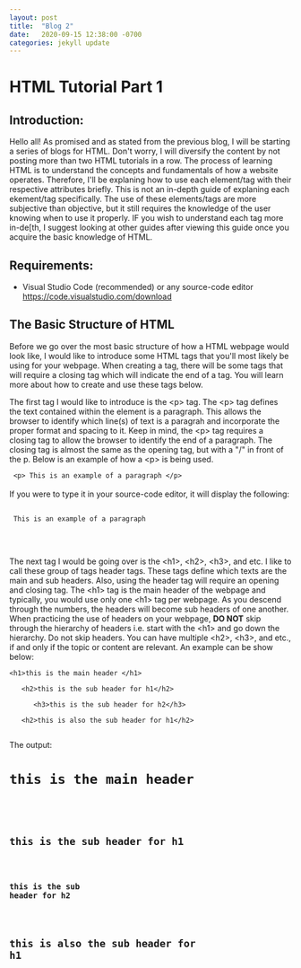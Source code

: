 ```yaml
---
layout: post
title:  "Blog 2"
date:   2020-09-15 12:38:00 -0700
categories: jekyll update
---
```

<h1><b>HTML Tutorial Part 1</b></h1>

<h2><b>Introduction:</b></h2>

<p>Hello all! As promised and as stated from the previous blog, I will be starting a series of blogs for HTML. Don't worry, I will diversify the content by not posting more than two HTML tutorials in a row.  The process of learning HTML is to understand the concepts and fundamentals of how a website operates. Therefore, I'll be explaning how to use each element/tag with their respective attributes briefly. This is not an in-depth guide of explaning each ekement/tag specifically. The use of these elements/tags are more subjective than objective, but it still requires the knowledge of the user knowing when to use it properly. IF you wish to understand each tag more in-de[th, I suggest looking at other guides after viewing this guide once you acquire the basic knowledge of HTML.  </p>

<h2><b>Requirements:</b></h2>
<ul>
<li>Visual Studio Code (recommended) or any source-code editor
<br><a href="https://code.visualstudio.com/download"> https://code.visualstudio.com/download</a> </li>
</ul>
<h2><b>The Basic Structure of HTML</b></h2>

<p> Before we go over the most basic structure of how a HTML webpage would look like, I would like to introduce some HTML tags that you'll most likely be using for your webpage. When creating a tag, there will be some tags that will require a closing tag which will indicate the end of a tag. You will learn more about how to create and use these tags below.
</p>
<p> The first tag I would like to introduce is the &lt;p&gt; tag. The &lt;p&gt; tag defines the text contained within the element is a paragraph. This allows the browser to identify which line(s) of text is a paragrah and incorporate the proper format and spacing to it. Keep in mind, the &lt;p&gt; tag requires a closing tag to allow the browser to identify the end of a paragraph. The closing tag is almost the same as the opening tag, but with a &quot;/&quot; in front of the p. Below is an example of how a &lt;p&gt; is being used.</p>
<code> &lt;p&gt; This is an example of a paragraph &lt;/p&gt;
</code>
<br>
If you were to type it in your source-code editor, it will display the following:<br>
<br>
<code><p> This is an example of a paragraph </p></code>
<br>
<br>
<p> The next tag I would be going over is the &lt;h1&gt;, &lt;h2&gt;, &lt;h3&gt;, and etc. I like to call these group of tags header tags. These tags define which texts are the main and sub headers. Also, using the header tag will require an opening and closing tag. The &lt;h1&gt; tag is the main header of the webpage and typically, you would use only one &lt;h1&gt; tag per webpage. As you descend through the numbers, the headers will become sub headers of one another. When practicing the use of headers on your webpage, <strong>DO NOT</strong> skip through the hierarchy of headers i.e. start with the &lt;h1&gt; and go down the hierarchy. Do not skip headers.  You can have multiple  &lt;h2&gt;, &lt;h3&gt;, and etc., if and only if the topic or content are relevant. An example can be show below:</p>
<code>&lt;h1&gt;this is the main header &lt;/h1&gt; <br>
&nbsp;&nbsp;&nbsp;&lt;h2&gt;this is the sub header for h1&lt;/h2&gt;<br>
&nbsp;&nbsp;&nbsp;&nbsp;&nbsp;&nbsp;&lt;h3&gt;this is the sub header for h2&lt;/h3&gt;<br>
&nbsp;&nbsp;&nbsp;&lt;h2&gt;this is also the sub header for h1&lt;/h2&gt;<br>
</code>

The output:<br>
<code><h1>this is the main header </h1> <br>
&nbsp;&nbsp;&nbsp;<h2>this is the sub header for h1</h2><br>
&nbsp;&nbsp;&nbsp;&nbsp;&nbsp;&nbsp;<h3>this is the sub header for h2</h3><br>
&nbsp;&nbsp;&nbsp;<h2>this is also the sub header for h1</h2><br>
</code>


